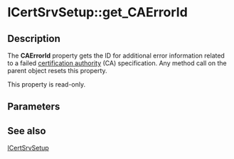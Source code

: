 # ICertSrvSetup::get_CAErrorId

## Description

The **CAErrorId** property gets the ID for additional error information related to a failed [certification authority](https://learn.microsoft.com/windows/desktop/SecGloss/c-gly) (CA) specification. Any method call on the parent object resets this property.

This property is read-only.

## Parameters

## See also

[ICertSrvSetup](https://learn.microsoft.com/windows/desktop/api/casetup/nn-casetup-icertsrvsetup)